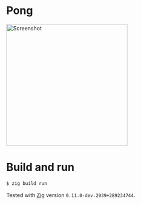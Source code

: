 # Pong

<img alt="Screenshot" src="https://user-images.githubusercontent.com/473672/235794164-dbf07270-7629-4c3e-9a19-4228683c2b44.png" width="320">

# Build and run

```bash
$ zig build run
```

Tested with [Zig](https://ziglang.org) version `0.11.0-dev.2939+289234744`.
